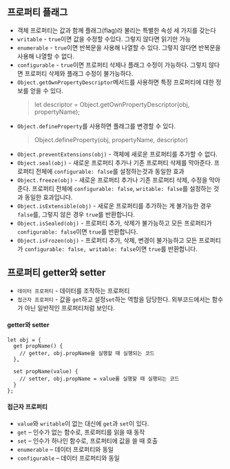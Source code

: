 ## 프로퍼티 플래그

- 객체 프로퍼티는 값과 함께 플래그(flag)라 불리는 특별한 속성 세 가지를 갖는다
- `writable` - `true`이면 값을 수정할 수있다. 그렇지 않다면 읽기만 가능
- `enumerable` - `true`이면 반복문을 사용해 나열할 수 있다. 그렇지 않다면 반복문을 사용해 나열할 수 없다.
- `configurable` - `true`이면 프로퍼티 삭제나 플래그 수정이 가능하다. 그렇지 않다면 프로퍼티 삭제와 플래그 수정이 불가능하다.
- `Object.getOwnPropertyDescriptor`메서드를 사용하면 특정 프로퍼티에 대한 정보를 얻을 수 있다.
  > let descriptor = Object.getOwnPropertyDescriptor(obj, propertyName);
- `Object.defineProperty`를 사용하면 플래그를 변경할 수 있다.
  > Object.defineProperty(obj, propertyName, descriptor)
- `Object.preventExtensions(obj)` - 객체에 새로운 프로퍼티를 추가할 수 없다.
- `Object.seal(obj)` - 새로운 프로퍼티 추가나 기존 프로퍼티 삭제를 막아준다. 프로퍼티 전체에 `configurable: false`를 설정하는것과 동일한 효과
- `Object.freeze(obj)` - 새로운 프로퍼티 추가나 기존 프로퍼티 삭제, 수정을 막아준다. 프로퍼티 전체에 `configurable: false`, `writable: false`를 설정하는 것과 동일한 효과입니다.
- `Object.isExtensible(obj)` - 새로운 프로퍼티를 추가하는 게 불가능한 경우 `false`를, 그렇지 않은 경우 `true`를 반환합니다.
- `Object.isSealed(obj)` - 프로퍼티 추가, 삭제가 불가능하고 모든 프로퍼티가 `configurable: false`이면 `true`를 반환합니다.
- `Object.isFrozen(obj)` - 프로퍼티 추가, 삭제, 변경이 불가능하고 모든 프로퍼티가 `configurable: false, writable: false`이면 `true`를 반환합니다.

## 프로퍼티 getter와 setter

- `데이터 프로퍼티` - 데이터를 조작하는 프로퍼티
- `접근자 프로퍼티` - 값을 `get`하고 설정`set`하는 역할을 담당한다. 외부코드에서는 함수가 아닌 일반적인 프로퍼티처럼 보인다.

#### getter와 setter

```
let obj = {
  get propName() {
    // getter, obj.propName을 실행할 때 실행되는 코드
  },

  set propName(value) {
    // setter, obj.propName = value를 실행할 때 실행되는 코드
  }
};
```

#### 접근자 프로퍼티

- `value`와 `writable`이 없는 대신에 `get`과 `set`이 있다.
- `get` – 인수가 없는 함수로, 프로퍼티를 읽을 때 동작
- `set` – 인수가 하나인 함수로, 프로퍼티에 값을 쓸 때 호출
- `enumerable` – 데이터 프로퍼티와 동일
- `configurable` – 데이터 프로퍼티와 동일
